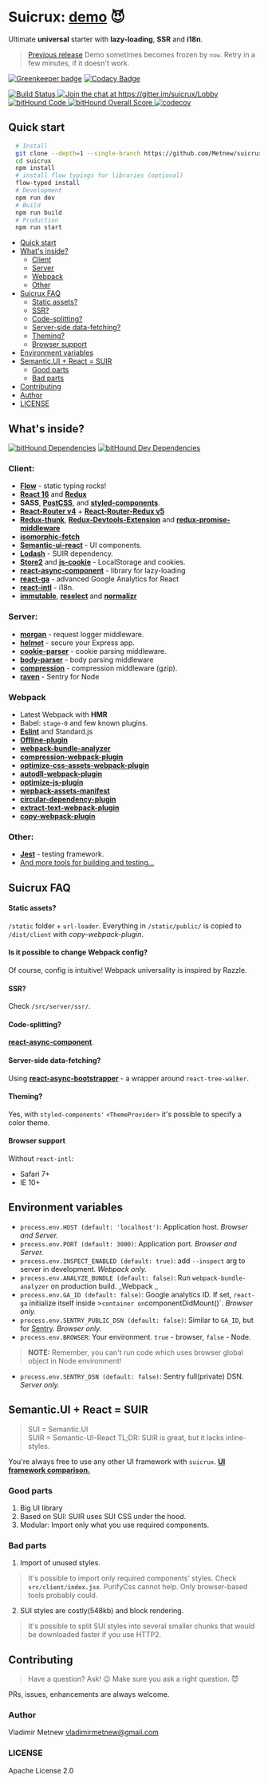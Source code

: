 # Suicrux: [demo](https://suicrux.now.sh) :smiling_imp:

Ultimate **universal** starter with **lazy-loading**, **SSR** and **i18n**.

> [Previous release](https://github.com/Metnew/suicrux/tree/previous)
> Demo sometimes becomes frozen by `now`. Retry in a few minutes, if it doesn't work.

[![Greenkeeper badge](https://badges.greenkeeper.io/Metnew/suicrux.svg)](https://greenkeeper.io/)
[![Codacy Badge](https://api.codacy.com/project/badge/Grade/fd637f7c63e74da199cec17f3f0e3fd9)](https://www.codacy.com/app/Metnew/suicrux?utm_source=github.com&utm_medium=referral&utm_content=Metnew/suicrux&utm_campaign=badger)

<!-- ![](https://github.com/Metnew/suicrux/blob/for-gh/screen.gif) -->

<div>
  <a href="https://travis-ci.org/Metnew/suicrux">
    <img src="https://travis-ci.org/Metnew/suicrux.svg?branch=master" alt="Build Status">
  </a>
  <a href="https://gitter.im/suicrux/Lobby?utm_source=badge&amp;utm_medium=badge&amp;utm_campaign=pr-badge&amp; utm_content=badge">
    <img src="https://badges.gitter.im/suicrux/Lobby.svg" alt="Join the chat at https://gitter.im/suicrux/Lobby">
  </a>
  <a href="https://www.bithound.io/github/Metnew/suicrux">
    <img src="https://www.bithound.io/github/Metnew/suicrux/badges/code.svg" alt="bitHound Code">
  </a>
  <a href="https://www.bithound.io/github/Metnew/suicrux">
    <img src="https://www.bithound.io/github/Metnew/suicrux/badges/score.svg" alt="bitHound Overall Score">
  </a>
   <a href="https://codecov.io/gh/Metnew/suicrux">
    <img src="https://codecov.io/gh/Metnew/suicrux/branch/master/graph/badge.svg" alt="codecov">
  </a>
</div>

## Quick start

```bash
  # Install
  git clone --depth=1 --single-branch https://github.com/Metnew/suicrux.git
  cd suicrux
  npm install
  # install flow typings for libraries (optional)
  flow-typed install
  # Development
  npm run dev
  # Build
  npm run build
  # Production
  npm run start
```

- [Quick start](#quick-start)
- [What's inside?](#whats-inside)
    - [Client](#client)
    - [Server](#server)
    - [Webpack](#webpack)
    - [Other](#other)
- [Suicrux FAQ](#faq)
    - [Static assets?](#static-assets)
    - [SSR?](#ssr)
    - [Code-splitting?](#code-splitting)
    - [Server-side data-fetching?](#server-side-data-fetching)
    - [Theming?](#theming)
    - [Browser support](#browser-support)
- [Environment variables](#environment-variables)
- [Semantic.UI + React = SUIR](#semanticui--react--suir)
    - [Good parts](#good-parts)
    - [Bad parts](#bad-parts)
- [Contributing](#contributing)
- [Author](#author)
- [LICENSE](#license)

## What's inside?

[![bitHound Dependencies](https://www.bithound.io/github/Metnew/suicrux/badges/dependencies.svg)](https://www.bithound.io/github/Metnew/suicrux/master/dependencies/npm) [![bitHound Dev Dependencies](https://www.bithound.io/github/Metnew/suicrux/badges/devDependencies.svg)](https://www.bithound.io/github/Metnew/suicrux/master/dependencies/npm)

### Client:

- **[Flow](https://flow.org/en/)** - static typing rocks!
- **[React 16](https://facebook.github.io/react/)** and **[Redux](http://redux.js.org/)**
- **SASS**, **[PostCSS](https://github.com/postcss/postcss)**, and **[styled-components](https://github.com/styled-components/styled-components)**.
- **[React-Router v4](https://github.com/ReactTraining/react-router)** + **[React-Router-Redux v5](https://github.com/reactjs/react-router-redux)**
- **[Redux-thunk](https://github.com/gaearon/redux-thunk)**, **[Redux-Devtools-Extension](https://github.com/zalmoxisus/redux-devtools-extension)** and **[redux-promise-middleware]()**
- **[isomorphic-fetch](https://github.com/matthew-andrews/isomorphic-fetch)**
- **[Semantic-ui-react](http://react.semantic-ui.com/)** - UI components.
- **[Lodash](https://lodash.com/)** - SUIR dependency.
- **[Store2](https://github.com/nbubna/store)** and **[js-cookie](https://github.com/js-cookie/js-cookie)** - LocalStorage and cookies.
- **[react-async-component](https://github.com/ctrlplusb/react-async-component)** - library for lazy-loading
- **[react-ga](https://github.com/react-ga/react-ga)** - advanced Google Analytics for React
- **[react-intl](https://github.com/yahoo/react-intl)** - i18n.
- **[immutable](https://facebook.github.io/immutable-js/)**, **[reselect](https://github.com/reactjs/reselect)** and **[normalizr](https://github.com/paularmstrong/normalizr)**

### Server:

* **[morgan](https://www.npmjs.com/package/morgan)** - request logger middleware.
* **[helmet](https://github.com/helmetjs/helmet)** - secure your Express app.
* **[cookie-parser](https://www.npmjs.com/package/cookie-parser)** - cookie parsing middleware.
* **[body-parser](https://github.com/expressjs/body-parser)** - body parsing middleware
* **[compression](https://github.com/expressjs/compression)** - compression middleware (gzip).
* **[raven](https://docs.sentry.io/clients/node/)** - Sentry for Node


### Webpack

* Latest Webpack with **HMR**
* Babel: `stage-0` and few known plugins.
* **[Eslint](https://github.com/eslint/eslint)** and Standard.js
* **[Offline-plugin](https://github.com/NekR/offline-plugin)**
* **[webpack-bundle-analyzer](https://www.npmjs.com/package/webpack-bundle-analyzer)**
* **[compression-webpack-plugin](https://github.com/webpack-contrib/compression-webpack-plugin)**
* **[optimize-css-assets-webpack-plugin](https://github.com/NMFR/optimize-css-assets-webpack-plugin)**
* **[autodll-webpack-plugin](https://github.com/asfktz/autodll-webpack-plugin)**
* **[optimize-js-plugin](https://github.com/vigneshshanmugam/optimize-js-plugin)**
* **[wepback-assets-manifest](https://www.npmjs.com/package/webpack-assets-manifest)**
* **[circular-dependency-plugin](https://github.com/aackerman/circular-dependency-plugin)**
* **[extract-text-webpack-plugin](https://github.com/webpack-contrib/extract-text-webpack-plugin)**
* **[copy-webpack-plugin](https://github.com/webpack-contrib/copy-webpack-plugin)**
### Other:

- **[Jest](https://facebook.github.io/jest/)** - testing framework.
- [And more tools for building and testing...](https://github.com/Metnew/suicrux/blob/master/package.json)

## Suicrux FAQ

#### Static assets?

`/static` folder + `url-loader`.
Everything in `/static/public/` is copied to `/dist/client` with _copy-webpack-plugin_.
<!-- `/public` folder. Static assets are handled by razzle. -->

#### Is it possible to change Webpack config?

Of course, config is intuitive! Webpack universality is inspired by Razzle. 

#### SSR?

Check `/src/server/ssr/`.

#### Code-splitting?

**[react-async-component](https://github.com/ctrlplusb/react-async-component)**.

#### Server-side data-fetching?

Using **[react-async-bootstrapper](https://github.com/ctrlplusb/react-async-bootstrapper)** - a wrapper around `react-tree-walker`. 

#### Theming?

Yes, with `styled-components'` `<ThemeProvider>` it's possible to specify a color theme.

#### Browser support

Without `react-intl`:
- Safari 7+
- IE 10+

## Environment variables

- `process.env.HOST (default: 'localhost')`: Application host. _Browser and Server._
- `process.env.PORT (default: 3000)`: Application port. _Browser and Server._
- `process.env.INSPECT_ENABLED (default: true)`: add `--inspect` arg to server in development. _Webpack only._
- `process.env.ANALYZE_BUNDLE (default: false)`: Run `webpack-bundle-analyzer` on production build. _Webpack _
- `process.env.GA_ID (default: false)`: Google analytics ID. If set, `react-ga` initialize itself inside >` container on `componentDidMount()`. _Browser only._
- `process.env.SENTRY_PUBLIC_DSN (default: false)`: Similar to `GA_ID`, but for [Sentry](https://sentry.io). _Browser only._
- `process.env.BROWSER`: Your environment. `true` - browser, `false` - Node.
> **NOTE:** Remember, you can't run code which uses browser global object in Node environment!
- `process.env.SENTRY_DSN (default: false)`: Sentry full(private) DSN.  _Server only._

## Semantic.UI + React = SUIR

> SUI = Semantic.UI  
> SUIR = Semantic-UI-React
> TL;DR: SUIR is great, but it lacks inline-styles.

You're always free to use any other UI framework with `suicrux`.
**[UI framework comparison.](https://hackernoon.com/the-coolest-react-ui-frameworks-for-your-new-react-app-ad699fffd651)**

### Good parts

1. Big UI library
2. Based on SUI: SUIR uses SUI CSS under the hood.
3. Modular: Import only what you use required components.

### Bad parts

1. Import of unused styles.
> It's possible to import only required components' styles. Check **`src/client/index.jsx`**.
> PurifyCss cannot help. Only browser-based tools probably could.

2. SUI styles are costly(548kb) and block rendering.
> It's possible to split SUI styles into several smaller chunks that would be downloaded faster if you use HTTP2.

## Contributing

> Have a question? Ask! :wink: 
> Make sure you ask a right question. :smiling_imp:

PRs, issues, enhancements are always welcome.

### Author

Vladimir Metnew [vladimirmetnew@gmail.com](mailto:vladimirmetnew@gmail.com)

### LICENSE

Apache License 2.0
